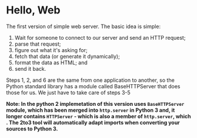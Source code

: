 # Hello, Web
The first version of simple web server. The basic idea is simple:

1. Wait for someone to connect to our server and send an HTTP request;
2. parse that request;
3. figure out what it's asking for;
4. fetch that data (or generate it dynamically);
5. format the data as HTML; and
6. send it back.

Steps 1, 2, and 6 are the same from one application to another, so the Python standard library has a module called BaseHTTPServer that does those for us. We just have to take care of steps 3-5

__Note: In the python 2 implemetation of this version uses `BaseHTTPServer` module, which has been merged into `http.server` in Python 3 and, it longer contains `HTTPServer` - which is also a member of `http.server`, which . The 2to3 tool will automatically adapt imports when converting your sources to Python 3.__